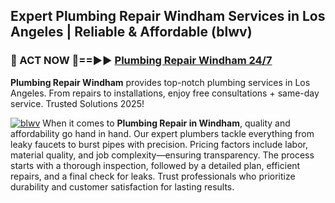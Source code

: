 ## Expert Plumbing Repair Windham Services in Los Angeles | Reliable & Affordable (blwv)  

<h3>🚿 ACT NOW 🌟==►► <a href="https://tinyurl.com/2ne6vx2x" rel="nofollow">Plumbing Repair Windham 24/7</a></h3>

**Plumbing Repair Windham** provides top-notch plumbing services in Los Angeles. From repairs to installations, enjoy free consultations + same-day service. Trusted Solutions 2025!

[![blwv](https://i.imgur.com/4PFF4AK.jpeg)](https://tinyurl.com/2ne6vx2x)
When it comes to **Plumbing Repair in Windham**, quality and affordability go hand in hand. Our expert plumbers tackle everything from leaky faucets to burst pipes with precision. Pricing factors include labor, material quality, and job complexity—ensuring transparency. The process starts with a thorough inspection, followed by a detailed plan, efficient repairs, and a final check for leaks. Trust professionals who prioritize durability and customer satisfaction for lasting results.